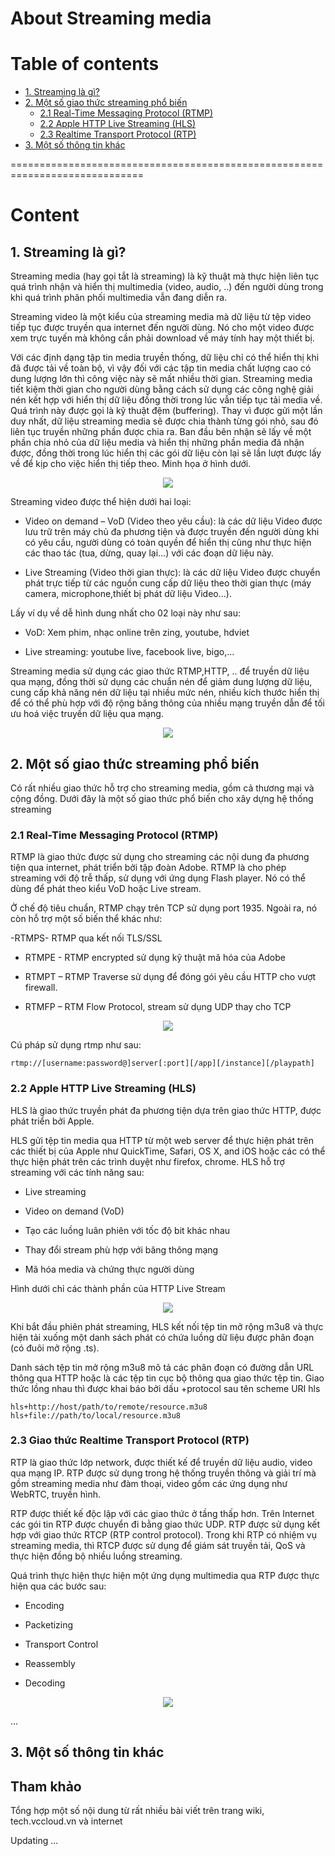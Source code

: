 # About Streaming media

# Table of contents

- [1. Streaming là gì?](#about)
- [2. Một số giao thức streaming phổ biến](#streaming-protocols)
  - [2.1 Real-Time Messaging Protocol (RTMP)](#rtmp)
  - [2.2 Apple HTTP Live Streaming (HLS)](#hls)
  - [2.3 Realtime Transport Protocol (RTP) ](#rtp)
- [3. Một số thông tin khác](#bonus-concepts)

=============================================================================

# Content

## <a name="about">1. Streaming là gì?</a>

Streaming media (hay gọi tắt là streaming) là kỹ thuật mà thực hiện liên tục quá trình nhận và hiển thị multimedia (video, audio, ..) đến người dùng trong khi quá trình phân phối multimedia vẫn đang diễn ra.

Streaming video là một kiểu của streaming media mà dữ liệu từ tệp video tiếp tục được truyền qua internet đến người dùng. Nó cho một video được xem trực tuyến mà không cần phải download về máy tính hay một thiết bị.

Với các định dạng tập tin media truyền thống, dữ liệu chỉ có thể hiển thị khi đã được tải về toàn bộ, vì vậy đối với các tập tin media chất lượng cao có dung lượng lớn thì công việc này sẽ mất nhiều thời gian. Streaming media tiết kiệm thời gian cho người dùng bằng cách sử dụng các công nghệ giải nén kết hợp với hiển thị dữ liệu đồng thời trong lúc vẫn tiếp tục tải media về. Quá trình này được gọi là kỹ thuật đệm (buffering). Thay vì được gửi một lần duy nhất, dữ liệu streaming media sẽ được chia thành từng gói nhỏ, sau đó liên tục truyền những phần được chia ra. Ban đầu bên nhận sẽ lấy về một phần chia nhỏ của dữ liệu media và hiển thị những phần media đã nhận được, đồng thời trong lúc hiển thị các gói dữ liệu còn lại sẽ lần lượt được lấy về để kịp cho việc hiển thị tiếp theo. Minh họa ở hình dưới.

<p align="center"> 
<img src="../images/about-streaming.png" />
</p>

Streaming video được thể hiện dưới hai loại:

- Video on demand – VoD (Video theo yêu cầu): là các dữ liệu Video được lưu trữ trên máy chủ đa phương tiện và được truyền đến người dùng khi có yêu cầu, người dùng có toàn quyền để hiển thị cũng như thực hiện các thao tác (tua, dừng, quay lại...) với các đoạn dữ liệu này.

- Live Streaming (Video thời gian thực): là các dữ liệu Video được chuyển phát trực tiếp từ các nguồn cung cấp dữ liệu theo thời gian thực (máy camera, microphone,thiết bị phát dữ liệu Video...).

Lấy ví dụ về dễ hình dung nhất cho 02 loại này như sau:

- VoD: Xem phim, nhạc online trên zing, youtube, hdviet

- Live streaming: youtube live, facebook live, bigo,...

Streaming media sử dụng các giao thức RTMP,HTTP, .. để truyền dữ liệu qua mạng, đồng thời sử dụng các chuẩn nén để giảm dung lượng dữ liệu, cung cấp khả năng nén dữ liệu tại nhiều mức nén, nhiều kích thước hiển thị để có thể phù hợp với độ rộng băng thông của nhiều mạng truyền dẫn để tối ưu hoá việc truyền dữ liệu qua mạng.

<p align="center"> 
<img src="../images/streaming-solutions.png" />
</p>

## <a name="streaming-protocols">2. Một số giao thức streaming phổ biến</a>

Có rất nhiều giao thức hỗ trợ cho streaming media, gồm cả thương mại và cộng đồng. Dưới đây là một số giao thức phổ biến cho xây dựng hệ thống streaming

### <a name="rtmp">2.1 Real-Time Messaging Protocol (RTMP)</a>

RTMP là giao thức được sử dụng cho streaming các nội dung đa phương tiện qua internet, phát triển bởi tập đoàn Adobe. RTMP là cho phép streaming với độ trễ thấp, sử dụng với ứng dụng Flash player. Nó có thể dùng để phát theo kiểu VoD hoặc Live stream.

Ở chế độ tiêu chuẩn, RTMP chạy trên TCP sử dụng port 1935. Ngoài ra, nó còn hỗ trợ một số biến thể khác như:

-RTMPS- RTMP qua kết nối TLS/SSL

- RTMPE - RTMP encrypted sử dụng kỹ thuật mã hóa của Adobe

- RTMPT – RTMP Traverse sử dụng để đóng gói yêu cầu HTTP cho vượt firewall. 

- RTMFP – RTM Flow Protocol, stream sử dụng UDP thay cho TCP

<p align="center"> 
<img src="../images/rtmp-protocol.png" />
</p>

Cú pháp sử dụng rtmp như sau:

`rtmp://[username:password@]server[:port][/app][/instance][/playpath]`

### <a name="hls">2.2 Apple HTTP Live Streaming (HLS) </a>

HLS là giao thức truyền phát đa phương tiện dựa trên giao thức HTTP, được phát triển bởi Apple. 

HLS gửi tệp tin media qua HTTP từ một web server để thực hiện phát trên các thiết bị của Apple như  QuickTime, Safari, OS X, and iOS hoặc các có thể thực hiện phát trên các trình duyệt như firefox, chrome. HLS hỗ trợ streaming với các tính năng sau:

- Live streaming

- Video on demand (VoD)

- Tạo các luồng luân phiên với tốc độ bit khác nhau

- Thay đổi stream phù hợp với băng thông mạng

- Mã hóa media và chứng thực người dùng

Hình dưới chỉ các thành phần của HTTP Live Stream

<p align="center"> 
<img src="../images/hls-protocol.png" />
</p>

Khi bắt đầu phiên phát streaming, HLS kết nối tệp tin mở rộng m3u8 và thực hiện tải xuống một danh sách phát có chứa luồng dữ liệu được phân đoạn (có đuôi mở rộng .ts).

Danh sách tệp tin mở rộng m3u8 mô tả các phân đoạn có đường dẫn URL thông qua HTTP hoặc là các tệp tin cục bộ thông qua giao thức tệp tin. Giao thức lồng nhau thì được khai báo bởi dấu +protocol sau tên scheme URI hls

```
hls+http://host/path/to/remote/resource.m3u8
hls+file://path/to/local/resource.m3u8
```

### <a name="rtp">2.3 Giao thức Realtime Transport Protocol (RTP)</a>

RTP là giao thức lớp network, được thiết kế để truyền dữ liệu audio, video qua mạng IP. RTP được sử dụng trong hệ thống truyền thông và giải trí mà gồm streaming media như đàm thoại, video gồm các ứng dụng như WebRTC, truyền hình. 

RTP được thiết kế độc lập với các giao thức ở tầng thấp hơn. Trên Internet các gói tin RTP được chuyển đi bằng giao thức UDP. RTP được sử dụng kết hợp với giao thức RTCP (RTP control protocol). Trong khi RTP có nhiệm vụ streaming media, thì RTCP được sử dụng để giám sát truyền tải, QoS và thực hiện đồng bộ nhiều luồng streaming. 

Quá trình thực hiện thực hiện một ứng dụng multimedia qua RTP được thực hiện qua các bước sau:

- Encoding

- Packetizing

- Transport Control

- Reassembly

- Decoding

<p align="center"> 
<img src="../images/rtp-protocol.png" />
</p>

...

## <a name="bonus-concepts">3. Một số thông tin khác</a>

## Tham khảo

Tổng hợp một số nội dung từ rất nhiều bài viết trên trang wiki, tech.vccloud.vn và internet

Updating ...
